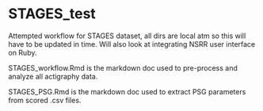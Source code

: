 # STAGES_test
Attempted workflow for STAGES dataset, all dirs are local atm so this will have to be updated in time. Will also look at integrating NSRR user interface on Ruby. 

STAGES_workflow.Rmd is the markdown doc used to pre-process and analyze all actigraphy data. 

STAGES_PSG.Rmd is the markdown doc used to extract PSG parameters from scored .csv files. 
